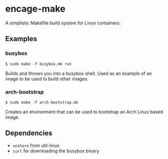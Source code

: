 # encage-make

A simplistic Makefile build system for Linux containers.

## Examples

### busybox

    $ sudo make -f busybox.mk run

Builds and throws you into a busybox shell. Used as an example of an
image to be used to build other images.

### arch-bootstrap

    $ sudo make -f arch-bootstrap.mk

Creates an environment that can be used to bootstrap an Arch Linux based image.

## Dependencies

- `unshare` from util-linux
- `curl` for downloading the busybox binary

